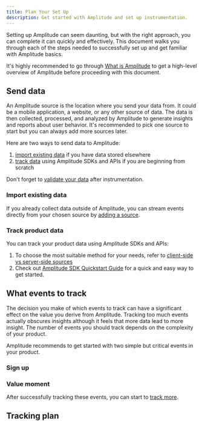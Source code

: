 ```yaml
---
title: Plan Your Set Up
description: Get started with Amplitude and set up instrumentation. 
---
```


Setting up Amplitude can seem daunting, but with the right approach, you can complete it can quickly and effectively. This document walks you through each of the steps needed to successfully set up and get familiar with Amplitude basics.

It's highly recommended to go through [What is Amplitude](../what-is-amplitude/) to get a high-level overview of Amplitude before proceeding with this document.

## Send data

An Amplitude source is the location where you send your data from. It could be a mobile application, a website, or any other source of data. The data is then collected, processed, and analyzed by Amplitude to generate insights and reports about user behavior. It's recommended to pick one source to start but you can always add more sources later. 

Here are two ways to send data to Amplitude:

1. [import existing data](./#import-existing-data) if you have data stored elsewhere
2. [track data](./#track-product-data) using Amplitude SDKs and APIs if you are beginning from scratch

Don't forget to [validate your data](../../data/debugger/) after instrumentation. 

### Import existing data

If you already collect data outside of Amplitude, you can stream events directly from your chosen source by [adding a source](../../data/sources/#add-a-source).

### Track product data 

You can track your product data using Amplitude SDKs and APIs:

1. To choose the most suitable method for your needs, refer to [client-side vs server-side sources](../../data/sources/client-side-vs-server-side/)
2. Check out [Amplitude SDK Quickstart Guide](../../data/sdks/sdk-quickstart/) for a quick and easy way to get started.

## What events to track

The decision you make of which events to track can have a significant effect on the value you derive from Amplitude. Tracking too much events actually obscures insights although it feels that more data lead to more insight. The number of events you should track depends on the complexity of your product. 

Amplitude recommends to get started with two simple but critical events in your product.  

### Sign up 

### Value moment

After successfully tracking these events, you can start to [track more](https://help.amplitude.com/hc/en-us/articles/115000465251-Data-taxonomy-playbook-part-one-Getting-started).

## Tracking plan 